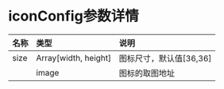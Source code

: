 # iconConfig参数详情

| 名称 | 类型 | 说明 |
| :--- | :--- | :--- |
| size | Array\[width, height\] | 图标尺寸，默认值\[36,36\] |
|  | image | 图标的取图地址 |



